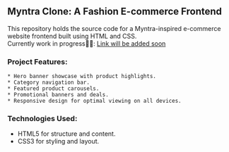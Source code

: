 ## Myntra Clone: A Fashion E-commerce Frontend

This repository holds the source code for a Myntra-inspired e-commerce website frontend built using HTML and CSS. <br>
Currently work in progress👷‍♂️: <a href="#">Link will be added soon</a>
### Project Features:
    * Hero banner showcase with product highlights.
    * Category navigation bar.
    * Featured product carousels.
    * Promotional banners and deals.
    * Responsive design for optimal viewing on all devices.

### Technologies Used:

* HTML5 for structure and content.
* CSS3 for styling and layout.
